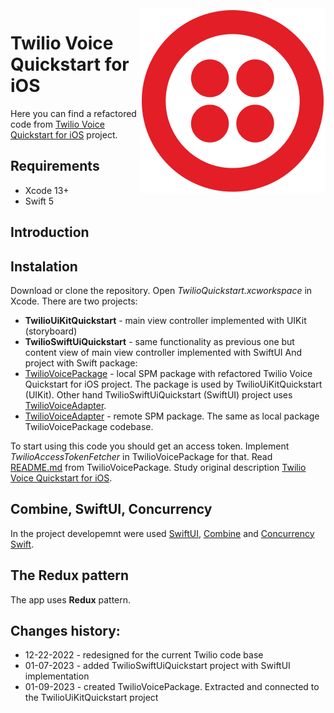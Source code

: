 <img alt="Twilio logo" align="right" src="/TwilioSwiftUiQuickstart/Resources/TwilioLogo.png">

# Twilio Voice Quickstart for iOS

Here you can find a refactored code from [Twilio Voice Quickstart for iOS](https://github.com/twilio/voice-quickstart-swift) project.

## Requirements

- Xcode 13+
- Swift 5

## Introduction

## Instalation
Download or clone the repository.
Open *TwilioQuickstart.xcworkspace* in Xcode.
There are two projects:
- **TwilioUiKitQuickstart** - main view controller implemented with UIKit (storyboard)
- **TwilioSwiftUiQuickstart** - same functionality as previous one but content view of main view controller implemented with SwiftUI
And project with Swift package:
- [TwilioVoicePackage](https://github.com/SKrotkih/TwilioCallKitQuickstart/tree/master/TwilioVoicePackage) - local SPM package with refactored Twilio Voice Quickstart for iOS project. 
The package is used by TwilioUiKitQuickstart (UIKit). Other hand TwilioSwiftUiQuickstart (SwiftUI) project uses [TwilioVoiceAdapter](https://github.com/SKrotkih/twilio-voice-ios-adapter). 
- [TwilioVoiceAdapter](https://github.com/SKrotkih/twilio-voice-ios-adapter) - remote SPM package. The same as local package TwilioVoicePackage codebase.  

To start using this code you should get an access token. Implement *TwilioAccessTokenFetcher* in TwilioVoicePackage for that.
Read [README.md](https://github.com/SKrotkih/TwilioCallKitQuickstart/tree/master/TwilioVoicePackage) from TwilioVoicePackage. 
Study original description [Twilio Voice Quickstart for iOS](https://github.com/twilio/voice-quickstart-swift).

## Combine, SwiftUI, Concurrency

In the project developemnt were used [SwiftUI](https://developer.apple.com/documentation/SwiftUI), [Combine](https://developer.apple.com/documentation/Combine) and [Concurrency Swift](https://docs.swift.org/swift-book/LanguageGuide/Concurrency.html).  

## The Redux pattern

The app uses **Redux** pattern.

## Changes history:

- 12-22-2022 - redesigned for the current Twilio code base 
- 01-07-2023 - added TwilioSwiftUiQuickstart project with SwiftUI implementation  
- 01-09-2023 - created TwilioVoicePackage. Extracted and connected to the TwilioUiKitQuickstart project

